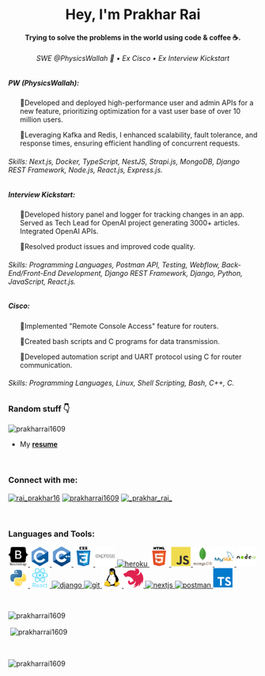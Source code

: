 <h1 align="center">Hey, I'm Prakhar Rai</h1>
<h4 align="center">Trying to solve the problems in the world using code & coffee ☕️.</h4>
<h6 align="center">SWE @PhysicsWallah 🦄 • Ex Cisco • Ex Interview Kickstart</h6>

<h5>PW (PhysicsWallah):</h5>
<ol>📍Developed and deployed high-performance user and admin APIs for a new feature, prioritizing optimization for a vast user base of over 10 million users.</ol>
<ol>📍Leveraging Kafka and Redis, I enhanced scalability, fault tolerance, and response times, ensuring efficient handling of concurrent requests.</ol>
<h6>Skills: Next.js, Docker, TypeScript, NestJS, Strapi.js, MongoDB, Django REST Framework, Node.js, React.js, Express.js.</h6>

<h5>Interview Kickstart:</h5>
<ol>📍Developed history panel and logger for tracking changes in an app. Served as Tech Lead for OpenAI project generating 3000+ articles. Integrated OpenAI APIs.</ol>
<ol>📍Resolved product issues and improved code quality.</ol>
<h6>Skills: Programming Languages, Postman API, Testing, Webflow, Back-End/Front-End Development, Django REST Framework, Django, Python, JavaScript, React.js.</h6>

<h5>Cisco:</h5>
<ol>📍Implemented "Remote Console Access" feature for routers.</ol>
<ol>📍Created bash scripts and C programs for data transmission.</ol>
<ol>📍Developed automation script and UART protocol using C for router communication.</ol>
<h6>Skills: Programming Languages, Linux, Shell Scripting, Bash, C++, C.</h6>

<h3 align="left">Random stuff 👇</h3>

<p align="left"> <img src="https://komarev.com/ghpvc/?username=prakharrai1609&label=Profile%20views&color=0e75b6&style=flat" alt="prakharrai1609" /> </p>

- My <a href="https://drive.google.com/file/d/1jTb6aMFV01hTOWgLjyREe7KDO1YNN48v/view?usp=sharing"><b>resume</b></a>

<br>

<h3 align="left">Connect with me:</h3>
<p align="left">
<a href="https://twitter.com/prakharrai1609" target="blank"><img align="center" src="https://raw.githubusercontent.com/rahuldkjain/github-profile-readme-generator/master/src/images/icons/Social/twitter.svg" alt="rai_prakhar16" height="30" width="40" /></a>
<a href="https://linkedin.com/in/prakharrai1609" target="blank"><img align="center" src="https://raw.githubusercontent.com/rahuldkjain/github-profile-readme-generator/master/src/images/icons/Social/linked-in-alt.svg" alt="prakharrai1609" height="30" width="40" /></a>
<a href="https://instagram.com/ft.prakharrai" target="blank"><img align="center" src="https://raw.githubusercontent.com/rahuldkjain/github-profile-readme-generator/master/src/images/icons/Social/instagram.svg" alt="_prakhar_rai_" height="30" width="40" /></a>
</p>
<br>
<h3 align="left">Languages and Tools:</h3>
<p align="left"> <a href="https://getbootstrap.com" target="_blank" rel="noreferrer"> <img src="https://raw.githubusercontent.com/devicons/devicon/master/icons/bootstrap/bootstrap-plain-wordmark.svg" alt="bootstrap" width="40" height="40"/> </a> <a href="https://www.cprogramming.com/" target="_blank" rel="noreferrer"> <img src="https://raw.githubusercontent.com/devicons/devicon/master/icons/c/c-original.svg" alt="c" width="40" height="40"/> </a> <a href="https://www.w3schools.com/cpp/" target="_blank" rel="noreferrer"> <img src="https://raw.githubusercontent.com/devicons/devicon/master/icons/cplusplus/cplusplus-original.svg" alt="cplusplus" width="40" height="40"/> </a> <a href="https://www.w3schools.com/css/" target="_blank" rel="noreferrer"> <img src="https://raw.githubusercontent.com/devicons/devicon/master/icons/css3/css3-original-wordmark.svg" alt="css3" width="40" height="40"/> </a> <a href="https://expressjs.com" target="_blank" rel="noreferrer"> <img src="https://raw.githubusercontent.com/devicons/devicon/master/icons/express/express-original-wordmark.svg" alt="express" width="40" height="40"/> </a> <a href="https://heroku.com" target="_blank" rel="noreferrer"> <img src="https://www.vectorlogo.zone/logos/heroku/heroku-icon.svg" alt="heroku" width="40" height="40"/> </a> <a href="https://www.w3.org/html/" target="_blank" rel="noreferrer"> <img src="https://raw.githubusercontent.com/devicons/devicon/master/icons/html5/html5-original-wordmark.svg" alt="html5" width="40" height="40"/> </a> <a href="https://developer.mozilla.org/en-US/docs/Web/JavaScript" target="_blank" rel="noreferrer"> <img src="https://raw.githubusercontent.com/devicons/devicon/master/icons/javascript/javascript-original.svg" alt="javascript" width="40" height="40"/> </a> <a href="https://www.mongodb.com/" target="_blank" rel="noreferrer"> <img src="https://raw.githubusercontent.com/devicons/devicon/master/icons/mongodb/mongodb-original-wordmark.svg" alt="mongodb" width="40" height="40"/> </a> <a href="https://www.mysql.com/" target="_blank" rel="noreferrer"> <img src="https://raw.githubusercontent.com/devicons/devicon/master/icons/mysql/mysql-original-wordmark.svg" alt="mysql" width="40" height="40"/> </a> <a href="https://nodejs.org" target="_blank" rel="noreferrer"> <img src="https://raw.githubusercontent.com/devicons/devicon/master/icons/nodejs/nodejs-original-wordmark.svg" alt="nodejs" width="40" height="40"/> </a> <a href="https://www.python.org" target="_blank" rel="noreferrer"> <img src="https://raw.githubusercontent.com/devicons/devicon/master/icons/python/python-original.svg" alt="python" width="40" height="40"/> </a> <a href="https://reactjs.org/" target="_blank" rel="noreferrer"> <img src="https://raw.githubusercontent.com/devicons/devicon/master/icons/react/react-original-wordmark.svg" alt="react" width="40" height="40"/> </a><a href="https://www.djangoproject.com/" target="_blank" rel="noreferrer"> <img src="https://cdn.worldvectorlogo.com/logos/django.svg" alt="django" width="40" height="40"/> </a> <a href="https://git-scm.com/" target="_blank" rel="noreferrer"> <img src="https://www.vectorlogo.zone/logos/git-scm/git-scm-icon.svg" alt="git" width="40" height="40"/> </a> <a href="https://www.linux.org/" target="_blank" rel="noreferrer"> <img src="https://raw.githubusercontent.com/devicons/devicon/master/icons/linux/linux-original.svg" alt="linux" width="40" height="40"/> </a> <a href="https://nestjs.com/" target="_blank" rel="noreferrer"> <img src="https://raw.githubusercontent.com/devicons/devicon/master/icons/nestjs/nestjs-plain.svg" alt="nestjs" width="40" height="40"/> </a> <a href="https://nextjs.org/" target="_blank" rel="noreferrer"> <img src="https://cdn.worldvectorlogo.com/logos/nextjs-2.svg" alt="nextjs" width="40" height="40"/> </a> <a href="https://postman.com" target="_blank" rel="noreferrer"> <img src="https://www.vectorlogo.zone/logos/getpostman/getpostman-icon.svg" alt="postman" width="40" height="40"/> </a> <a href="https://www.typescriptlang.org/" target="_blank" rel="noreferrer"> <img src="https://raw.githubusercontent.com/devicons/devicon/master/icons/typescript/typescript-original.svg" alt="typescript" width="40" height="40"/> </a> </p>
<br>
<p><img align="left" src="https://github-readme-stats.vercel.app/api/top-langs?username=prakharrai1609&show_icons=true&locale=en&layout=compact" alt="prakharrai1609" /></p>
<br>
<p>&nbsp;<img align="center" src="https://github-readme-stats.vercel.app/api?username=prakharrai1609&show_icons=true&locale=en" alt="prakharrai1609" /></p>
<br>
<p><img align="center" src="https://github-readme-streak-stats.herokuapp.com/?user=prakharrai1609&" alt="prakharrai1609" /></p>

